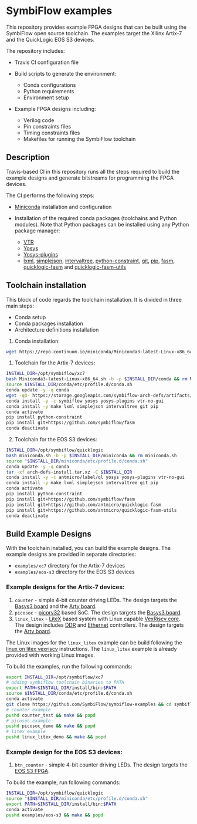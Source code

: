 # SymbiFlow examples

This repository provides example FPGA designs that can be built using the SymbiFlow open source toolchain.
The examples target the Xilinx Artix-7 and the QuickLogic EOS S3 devices.

The repository includes:

* Travis CI configuration file
* Build scripts to generate the environment:

  * Conda configurations
  * Python requirements
  * Environment setup

* Example FPGA designs including:

  * Verilog code
  * Pin constraints files
  * Timing constraints files
  * Makefiles for running the SymbiFlow toolchain

## Description

Travis-based CI in this repository runs all the steps required to build the example designs and generate bitstreams for programming the FPGA devices.

The CI performs the following steps:

* [Miniconda](https://docs.conda.io/en/latest/miniconda.html) installation and configuration
* Installation of the required conda packages (toolchains and Python modules). Note that Python packages can be installed using any Python package manager:

    * [VTR](https://anaconda.org/symbiflow/vtr)
    * [Yosys](https://anaconda.org/symbiflow/yosys)
    * [Yosys-plugins](https://anaconda.org/symbiflow/yosys-plugins)
    * [lxml](https://anaconda.org/conda-forge/lxml), [simplejson](https://anaconda.org/conda-forge/simplejson), [intervaltree](https://anaconda.org/conda-forge/intervaltree), [python-constraint](https://anaconda.org/conda-forge/python-constraint), [git](https://anaconda.org/conda-forge/git), [pip](https://anaconda.org/conda-forge/pip), [fasm](https://github.com/SymbiFlow/fasm), [quicklogic-fasm](https://github.com/antmicro/quicklogic-fasm) and [quicklogic-fasm-utils](https://github.com/antmicro/quicklogic-fasm-utils)

## Toolchain installation

This block of code regards the toolchain installation. It is divided in three main steps:

- Conda setup
- Conda packages installation
- Architecture definitions installation

1. Conda installation:
```bash
wget https://repo.continuum.io/miniconda/Miniconda3-latest-Linux-x86_64.sh
```

1. Toolchain for the Artix-7 devices:
```bash
INSTALL_DIR=/opt/symbiflow/xc7
bash Miniconda3-latest-Linux-x86_64.sh -b -p $INSTALL_DIR/conda && rm Miniconda3-latest-Linux-x86_64.sh
source $INSTALL_DIR/conda/etc/profile.d/conda.sh
conda update -y -q conda
wget -qO- https://storage.googleapis.com/symbiflow-arch-defs/artifacts/prod/foss-fpga-tools/symbiflow-arch-defs/continuous/install/4/20200416-002215/symbiflow-arch-defs-install-a321d9d9.tar.xz | tar -xJ -C $INSTALL_DIR
conda install -y -c symbiflow yosys yosys-plugins vtr-no-gui
conda install -y make lxml simplejson intervaltree git pip
conda activate
pip install python-constraint
pip install git+https://github.com/symbiflow/fasm
conda deactivate
```

2. Toolchain for the EOS S3 devices:
```bash
INSTALL_DIR=/opt/symbiflow/quicklogic
bash miniconda.sh -b -p $INSTALL_DIR/miniconda && rm miniconda.sh
source "$INSTALL_DIR/miniconda/etc/profile.d/conda.sh"
conda update -y -q conda
tar -xf arch-defs-install.tar.xz -C $INSTALL_DIR
conda install -y -c antmicro/label/ql yosys yosys-plugins vtr-no-gui
conda install -y make lxml simplejson intervaltree git pip
conda activate
pip install python-constraint
pip install git+https://github.com/symbiflow/fasm
pip install git+https://github.com/antmicro/quicklogic-fasm
pip install git+https://github.com/antmicro/quicklogic-fasm-utils
conda deactivate
```

## Build Example Designs

With the toolchain installed, you can build the example designs.
The example designs are provided in separate directories:

* `examples/xc7` directory for the Artix-7 devices
* `examples/eos-s3` directory for the EOS S3 devices

### Example designs for the Artix-7 devices:

1. `counter` - simple 4-bit counter driving LEDs. The design targets the [Basys3 board](https://store.digilentinc.com/basys-3-artix-7-fpga-trainer-board-recommended-for-introductory-users/) and the [Arty board](https://store.digilentinc.com/arty-a7-artix-7-fpga-development-board-for-makers-and-hobbyists/).
1. `picosoc` - [picorv32](https://github.com/cliffordwolf/picorv32) based SoC. The design targets the [Basys3 board](https://store.digilentinc.com/basys-3-artix-7-fpga-trainer-board-recommended-for-introductory-users/).
1. `linux_litex` - [LiteX](https://github.com/enjoy-digital/litex) based system with Linux capable [VexRiscv core](https://github.com/SpinalHDL/VexRiscv). The design includes [DDR](https://github.com/enjoy-digital/litedram) and [Ethernet](https://github.com/enjoy-digital/liteeth) controllers. The design targets the [Arty board](https://store.digilentinc.com/arty-a7-artix-7-fpga-development-board-for-makers-and-hobbyists/).

The Linux images for the `linux_litex` example can be build following the [linux on litex vexriscv](https://github.com/litex-hub/linux-on-litex-vexriscv) instructions.
The `linux_litex` example is already provided with working Linux images.

To build the examples, run the following commands:

```bash
export INSTALL_DIR=/opt/symbiflow/xc7
# adding symbiflow toolchain binaries to PATH
export PATH=$INSTALL_DIR/install/bin:$PATH
source $INSTALL_DIR/conda/etc/profile.d/conda.sh
conda activate
git clone https://github.com/SymbiFlow/symbiflow-examples && cd symbiflow-examples
# counter example
pushd counter_test && make && popd
# picosoc example
pushd picosoc_demo && make && popd
# litex example
pushd linux_litex_demo && make && popd
```

### Example design for the EOS S3 devices:

1. `btn_counter` - simple 4-bit counter driving LEDs. The design targets the [EOS S3 FPGA](https://www.quicklogic.com/products/eos-s3/).

To build the example, run following commands:

```bash
INSTALL_DIR=/opt/symbiflow/quicklogic
source "$INSTALL_DIR/miniconda/etc/profile.d/conda.sh"
export PATH=$INSTALL_DIR/install/bin:$PATH
conda activate
pushd examples/eos-s3 && make && popd
```
